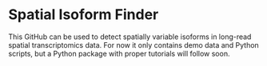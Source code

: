 # Spatial Isoform Finder

This GitHub can be used to detect spatially variable isoforms in long-read spatial transcriptomics data. For now it only contains demo data and Python scripts, but a Python package with proper tutorials will follow soon.

